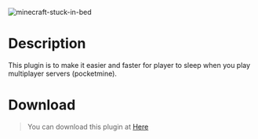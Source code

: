 ![minecraft-stuck-in-bed](https://user-images.githubusercontent.com/70942403/111478134-5ce52d00-8762-11eb-9ba0-56b665fb09fd.jpg)
# Description
This plugin is to make it easier and faster for player to sleep when you play multiplayer servers (pocketmine). 
# Download 
> You can download this plugin at [Here](https://poggit.pmmp.io/ci/DerphSZ/SinglePlayerSleep)
